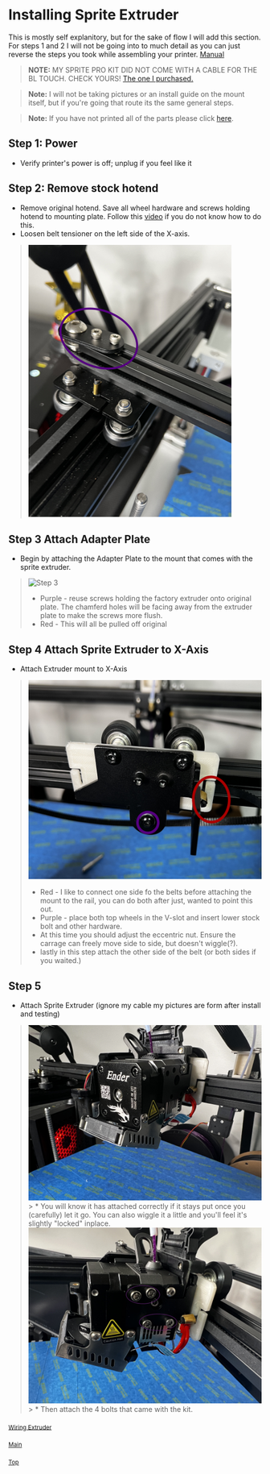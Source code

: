 # Installing Sprite Extruder
This is mostly self explanitory, but for the sake of flow I will add this section. For steps 1 and 2 I will not be going into to much detail as you can just reverse the steps you took while assembling your printer. [Manual](https://www.creality.com/pages/download-ender-5-plus) 

> **NOTE:** MY SPRITE PRO KIT DID NOT COME WITH A CABLE FOR THE BL TOUCH. CHECK YOURS! [The one I purchased.](https://amzn.to/3ZOp1AR)

> **Note:** I will not be taking pictures or an install guide on the mount itself, but if you're going that route its the same general steps.

> **Note:**  If you have not printed all of the parts please click [here](Printing%20Sprite%20Extruder%20Parts.md).


## Step 1: Power
* Verify printer's power is off; unplug if you feel like it

## Step 2: Remove stock hotend
* Remove original hotend. Save all wheel hardware and screws holding hotend to mounting plate. Follow this [video](https://www.youtube.com/watch?v=nbmqpncobn8) if you do not know how to do this.
* Loosen belt tensioner on the left side of the X-axis.
>![Belt Tensioner](../Files/Belt%20tensioner%20Smaller.png) 


## Step 3 Attach Adapter Plate
* Begin by attaching the Adapter Plate to the mount that comes with the sprite extruder.
>![Step 3](../Files/Sprite%20install%201_1.1.1.png)
 > * Purple - reuse screws holding the factory extruder onto original plate. The chamferd holes will be facing away from the extruder plate to make the screws more flush.
 > * Red - This will all be pulled off original 

## Step 4 Attach Sprite Extruder to X-Axis
* Attach Extruder mount to X-Axis

>![Alt text](../Files/mounting%20to%20x-axis.png)
 > * Red - I like to connect one side fo the belts before attaching the mount to the rail, you can do both after just, wanted to point this out.
 > * Purple - place both top wheels in the V-slot and insert lower stock bolt and other hardware.
 > * At this time you should adjust the eccentric nut. Ensure the carrage can freely move side to side, but doesn't wiggle(?). 
 > * lastly in this step attach the other side of the belt (or both sides if you waited.)

 ## Step 5
  * Attach Sprite Extruder (ignore my cable my pictures are form after install and testing)
> ![Alt text](../Files/IMG_1109.jpg)
    > * You will know it has attached correctly if it stays put once you (carefully) let it go. You can also wiggle it a little and you'll feel it's slightly "locked" inplace.
> ![Alt text](../Files/IMG_1110.jpg)
    >  * Then attach the 4 bolts that came with the kit. 

<sub>[Wiring Extruder](Wiring%20Extruder.md)

<sub>[Main](../readme.md)

<sub>[Top](#installing-sprite-extruder)


